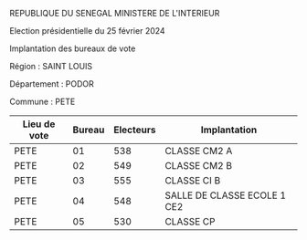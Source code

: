 REPUBLIQUE DU SENEGAL MINISTERE DE L'INTERIEUR

Election présidentielle du 25 février 2024

Implantation des bureaux de vote

Région : SAINT LOUIS

Département : PODOR

Commune : PETE

| Lieu de vote | Bureau | Electeurs | Implantation |
| - | - | - | - |
| PETE | 01 | 538 | CLASSE CM2 A |
| PETE | 02 | 549 | CLASSE CM2 B |
| PETE | 03 | 555 | CLASSE CI B |
| PETE | 04 | 548 | SALLE DE CLASSE ECOLE 1 CE2 |
| PETE | 05 | 530 | CLASSE CP |

<!-- PageNumber="30/32" -->
